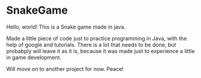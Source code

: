 # SnakeGame
Hello, world! This is a Snake game made in java.

Made a little piece of code just to practice programming in Java, with the help of google and tutorials. There is a lot that needs to be
done, but probabply will leave it as it is, because it was made just to experience a little in game development.

Will move on to another project for now. Peace! 
